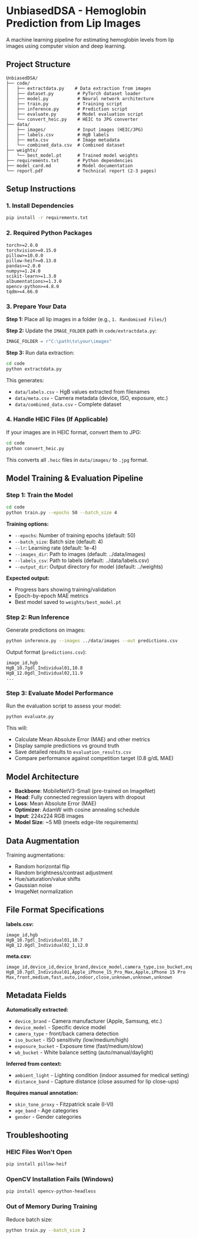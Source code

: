 # UnbiasedDSA - Hemoglobin Prediction from Lip Images

A machine learning pipeline for estimating hemoglobin levels from lip images using computer vision and deep learning.

## Project Structure
```
UnbiasedDSA/
├── code/
│   ├── extractdata.py    # Data extraction from images
│   ├── dataset.py         # PyTorch dataset loader
│   ├── model.py           # Neural network architecture
│   ├── train.py           # Training script
│   ├── inference.py       # Prediction script
│   ├── evaluate.py        # Model evaluation script
│   └── convert_heic.py    # HEIC to JPG converter
├── data/
│   ├── images/            # Input images (HEIC/JPG)
│   ├── labels.csv         # HgB labels
│   ├── meta.csv           # Image metadata
│   └── combined_data.csv  # Combined dataset
├── weights/
│   └── best_model.pt      # Trained model weights
├── requirements.txt       # Python dependencies
├── model_card.md          # Model documentation
└── report.pdf             # Technical report (2-3 pages)
```

## Setup Instructions

### 1. Install Dependencies
```bash
pip install -r requirements.txt
```

### 2. Required Python Packages
```
torch>=2.0.0
torchvision>=0.15.0
pillow>=10.0.0
pillow-heif>=0.13.0
pandas>=2.0.0
numpy>=1.24.0
scikit-learn>=1.3.0
albumentations>=1.3.0
opencv-python>=4.8.0
tqdm>=4.66.0
```

### 3. Prepare Your Data

**Step 1:** Place all lip images in a folder (e.g., `1. Randomised Files/`)

**Step 2:** Update the `IMAGE_FOLDER` path in `code/extractdata.py`:
```python
IMAGE_FOLDER = r"C:\path\to\your\images"
```

**Step 3:** Run data extraction:
```bash
cd code
python extractdata.py
```

This generates:
- `data/labels.csv` - HgB values extracted from filenames
- `data/meta.csv` - Camera metadata (device, ISO, exposure, etc.)
- `data/combined_data.csv` - Complete dataset

### 4. Handle HEIC Files (If Applicable)

If your images are in HEIC format, convert them to JPG:
```bash
cd code
python convert_heic.py
```

This converts all `.heic` files in `data/images/` to `.jpg` format.

## Model Training & Evaluation Pipeline

### Step 1: Train the Model
```bash
cd code
python train.py --epochs 50 --batch_size 4
```

**Training options:**
- `--epochs`: Number of training epochs (default: 50)
- `--batch_size`: Batch size (default: 4)
- `--lr`: Learning rate (default: 1e-4)
- `--images_dir`: Path to images (default: ../data/images)
- `--labels_csv`: Path to labels (default: ../data/labels.csv)
- `--output_dir`: Output directory for model (default: ../weights)

**Expected output:**
- Progress bars showing training/validation
- Epoch-by-epoch MAE metrics
- Best model saved to `weights/best_model.pt`

### Step 2: Run Inference

Generate predictions on images:
```bash
python inference.py --images ../data/images --out predictions.csv
```

Output format (`predictions.csv`):
```csv
image_id,hgb
HgB_10.7gdl_Individual01,10.8
HgB_12.0gdl_Individual02,11.9
...
```

### Step 3: Evaluate Model Performance

Run the evaluation script to assess your model:
```bash
python evaluate.py
```

This will:
- Calculate Mean Absolute Error (MAE) and other metrics
- Display sample predictions vs ground truth
- Save detailed results to `evaluation_results.csv`
- Compare performance against competition target (0.8 g/dL MAE)

## Model Architecture

- **Backbone**: MobileNetV3-Small (pre-trained on ImageNet)
- **Head**: Fully connected regression layers with dropout
- **Loss**: Mean Absolute Error (MAE)
- **Optimizer**: AdamW with cosine annealing schedule
- **Input**: 224x224 RGB images
- **Model Size**: ~5 MB (meets edge-lite requirements)

## Data Augmentation

Training augmentations:
- Random horizontal flip
- Random brightness/contrast adjustment
- Hue/saturation/value shifts
- Gaussian noise
- ImageNet normalization

## File Format Specifications

**labels.csv:**
```csv
image_id,hgb
HgB_10.7gdl_Individual01,10.7
HgB_12.0gdl_Individual02_1,12.0
```

**meta.csv:**
```csv
image_id,device_id,device_brand,device_model,camera_type,iso_bucket,exposure_bucket,wb_bucket,ambient_light,distance_band,skin_tone_proxy,age_band,gender
HgB_10.7gdl_Individual01,Apple_iPhone_15_Pro_Max,Apple,iPhone 15 Pro Max,front,medium,fast,auto,indoor,close,unknown,unknown,unknown
```

## Metadata Fields

**Automatically extracted:**
- `device_brand` - Camera manufacturer (Apple, Samsung, etc.)
- `device_model` - Specific device model
- `camera_type` - front/back camera detection
- `iso_bucket` - ISO sensitivity (low/medium/high)
- `exposure_bucket` - Exposure time (fast/medium/slow)
- `wb_bucket` - White balance setting (auto/manual/daylight)

**Inferred from context:**
- `ambient_light` - Lighting condition (indoor assumed for medical setting)
- `distance_band` - Capture distance (close assumed for lip close-ups)

**Requires manual annotation:**
- `skin_tone_proxy` - Fitzpatrick scale (I-VI)
- `age_band` - Age categories
- `gender` - Gender categories


## Troubleshooting

### HEIC Files Won't Open
```bash
pip install pillow-heif
```

### OpenCV Installation Fails (Windows)
```bash
pip install opencv-python-headless
```

### Out of Memory During Training

Reduce batch size:
```bash
python train.py --batch_size 2
```
